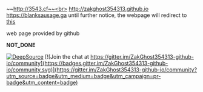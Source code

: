 ~~http://3543.cf~~<br>
http://zakghost354313.github.io<br>
https://blanksausage.ga
until further notice, the webpage will redirect to [this](https://zakghost354313.github.io/matrix)

web page provided by github

<b>NOT_DONE</b>

[![DeepSource](https://deepsource.io/gh/ZakGhost354313/ZakGhost354313.github.io.svg/?label=active+issues&show_trend=true)](https://deepsource.io/gh/ZakGhost354313/ZakGhost354313.github.io/?ref=repository-badge) [![Join the chat at https://gitter.im/ZakGhost354313-github-io/community](https://badges.gitter.im/ZakGhost354313-github-io/community.svg)](https://gitter.im/ZakGhost354313-github-io/community?utm_source=badge&utm_medium=badge&utm_campaign=pr-badge&utm_content=badge)
